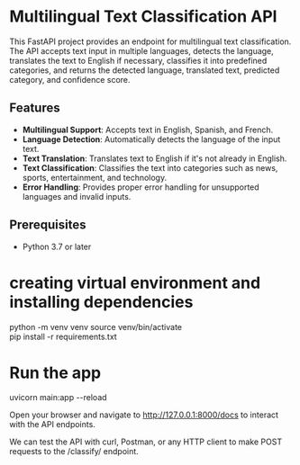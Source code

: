 # Multilingual Text Classification API

This FastAPI project provides an endpoint for multilingual text classification. The API accepts text input in multiple languages, detects the language, translates the text to English if necessary, classifies it into predefined categories, and returns the detected language, translated text, predicted category, and confidence score.

## Features

- **Multilingual Support**: Accepts text in English, Spanish, and French.
- **Language Detection**: Automatically detects the language of the input text.
- **Text Translation**: Translates text to English if it's not already in English.
- **Text Classification**: Classifies the text into categories such as news, sports, entertainment, and technology.
- **Error Handling**: Provides proper error handling for unsupported languages and invalid inputs.

## Prerequisites

- Python 3.7 or later

# creating virtual environment and installing dependencies
python -m venv venv
source venv/bin/activate  
pip install -r requirements.txt


# Run the app
uvicorn main:app --reload

Open your browser and navigate to http://127.0.0.1:8000/docs to interact with the API endpoints.

We can test the API with curl, Postman, or any HTTP client to make POST requests to the /classify/ endpoint.


